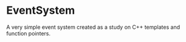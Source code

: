 # EventSystem
A very simple event system created as a study on C++ templates and function pointers.
